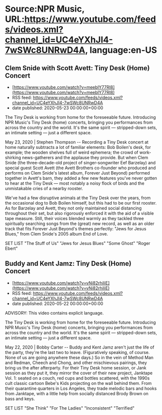 # Source:NPR Music, URL:https://www.youtube.com/feeds/videos.xml?channel_id=UC4eYXhJI4-7wSWc8UNRwD4A, language:en-US

## Clem Snide with Scott Avett: Tiny Desk (Home) Concert
 - [https://www.youtube.com/watch?v=meebIY77RI8](https://www.youtube.com/watch?v=meebIY77RI8)
 - RSS feed: https://www.youtube.com/feeds/videos.xml?channel_id=UC4eYXhJI4-7wSWc8UNRwD4A
 - date published: 2020-05-23 00:00:00+00:00

The Tiny Desk is working from home for the foreseeable future. Introducing NPR Music's Tiny Desk (home) concerts, bringing you performances from across the country and the world. It's the same spirit — stripped-down sets, an intimate setting — just a different space.

May 23, 2020 | Stephen Thompson -- Recording a Tiny Desk concert at home naturally subtracts a lot of familiar elements: Bob Boilen's desk, for example; the wooden shelves full of weird ephemera; the crowd of work-shirking news-gatherers and the applause they provide. But when Clem Snide (the three-decade-old project of singer-songwriter Eef Barzelay) and special guest Scott Avett (the Avett Brothers co-founder who produced and performs on Clem Snide's latest album, Forever Just Beyond) performed together in Avett's barn, they added a few new features you've never gotten to hear at the Tiny Desk — most notably a noisy flock of birds and the unmistakable cries of a nearby rooster.

We've had a few disruptive animals at the Tiny Desk over the years, from the occasional dog to Bob Boilen himself, but this had to be our first rooster. As for Barzelay and Avett, they not only maintained social distancing throughout their set, but also rigorously enforced it with the aid of a visible tape measure. Still, their voices blended warmly as they tackled three spiritually searching songs from the (great) new record, as well as an older track that fits Forever Just Beyond's themes perfectly: "Jews for Jesus Blues," from Clem Snide's 2005 album End of Love.

SET LIST
"The Stuff of Us"
"Jews for Jesus Blues"
"Some Ghost"
"Roger Ebert"

## Buddy and Kent Jamz: Tiny Desk (Home) Concert
 - [https://www.youtube.com/watch?v=vNi82rhiIiE](https://www.youtube.com/watch?v=vNi82rhiIiE)
 - RSS feed: https://www.youtube.com/feeds/videos.xml?channel_id=UC4eYXhJI4-7wSWc8UNRwD4A
 - date published: 2020-05-22 00:00:00+00:00

ADVISORY: This video contains explicit language.

The Tiny Desk is working from home for the foreseeable future. Introducing NPR Music's Tiny Desk (home) concerts, bringing you performances from across the country and the world. It's the same spirit — stripped-down sets, an intimate setting — just a different space.


May 22, 2020 | Bobby Carter -- Buddy and Kent Jamz aren't just the life of the party, they're the last two to leave. (Figuratively speaking, of course. None of us are going anywhere these days.) So in the vein of Method Man and Redman, Cheech and Chong, and other mischievous pairings, they bring us the after afterparty. For their Tiny Desk home session, or Jank session as they put it, they mirror the cover of their new project, Janktape Vol. 1: seated on a couch, red cups and bottles scattered, with the 1990s cult classic cartoon Bebe's Kids projecting on the wall behind them. From their quarantine quarters in Los Angeles, they trade melodic bars and hooks from Janktape, with a little help from socially distanced Brody Brown on bass and keys.

SET LIST
"She Think"
"For The Ladies"
"Inconsistent"
"Terrified"

